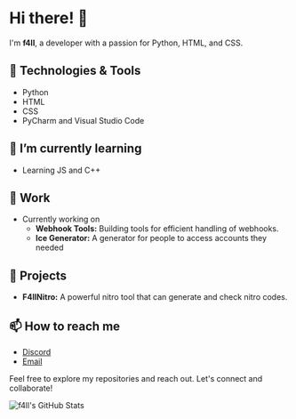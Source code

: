 # Hi there! 👋

I'm **f4ll**, a developer with a passion for Python, HTML, and CSS.

## 🔧 Technologies & Tools
- Python
- HTML
- CSS
- PyCharm and Visual Studio Code

## 🌱 I’m currently learning
- Learning JS and C++

## 💼 Work
- Currently working on
  - **Webhook Tools:** Building tools for efficient handling of webhooks.
  - **Ice Generator:** A generator for people to access accounts they needed

## 🚀 Projects
- **F4llNitro:** A powerful nitro tool that can generate and check nitro codes.

## 📫 How to reach me
- [Discord](https://discord.channels/1187428677290565784)
- [Email](mailto:f4llyz@gmail.com)

Feel free to explore my repositories and reach out. Let's connect and collaborate!

![f4ll's GitHub Stats](https://github-readme-stats.vercel.app/api?username=f4ll&show_icons=true&hide_border=true)
